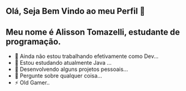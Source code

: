 ## Olá, Seja Bem Vindo ao meu Perfil 👋

## Meu nome é Alisson Tomazelli, estudante de programação.
- 🔭 Ainda não estou trabalhando efetivamente como Dev...
- 🌱 Estou estudando atualmente Java ...
- 👯 Desenvolvendo alguns projetos pessoais...
- 💬 Pergunte sobre qualquer coisa...
- ⚡ Old Gamer.. 
